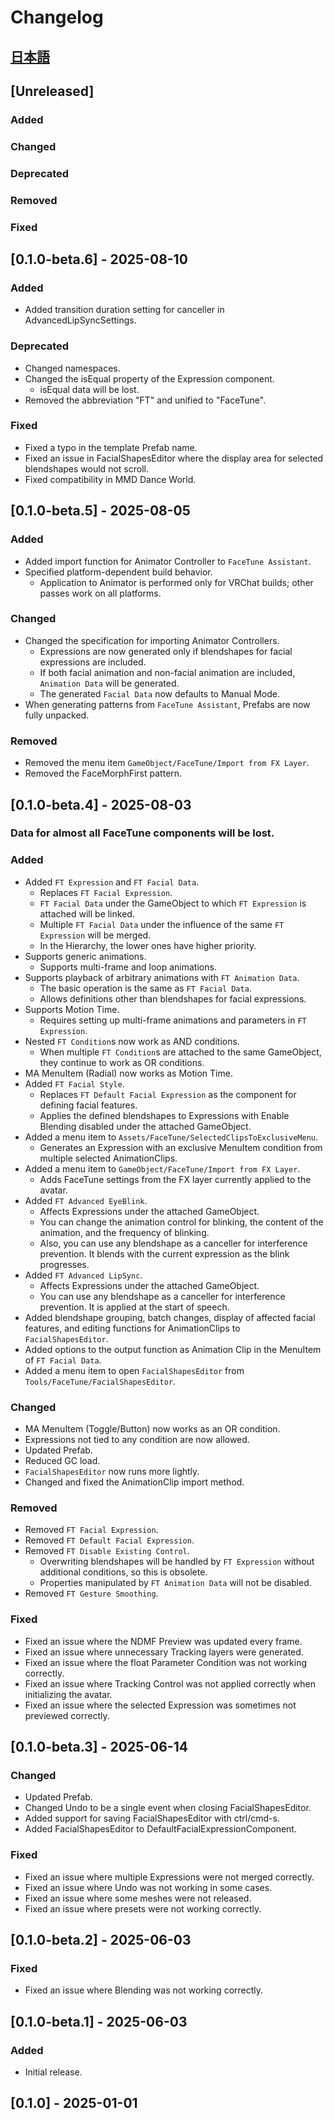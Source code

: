 # Changelog

## [日本語](./CHANGELOG-jp.md)

## [Unreleased]
### Added

### Changed

### Deprecated

### Removed

### Fixed

## [0.1.0-beta.6] - 2025-08-10
### Added
- Added transition duration setting for canceller in AdvancedLipSyncSettings.

### Deprecated
- Changed namespaces.
- Changed the isEqual property of the Expression component.
  - isEqual data will be lost.
- Removed the abbreviation "FT" and unified to "FaceTune".

### Fixed
- Fixed a typo in the template Prefab name.
- Fixed an issue in FacialShapesEditor where the display area for selected blendshapes would not scroll.
- Fixed compatibility in MMD Dance World.

## [0.1.0-beta.5] - 2025-08-05
### Added
- Added import function for Animator Controller to `FaceTune Assistant`.
- Specified platform-dependent build behavior.
  - Application to Animator is performed only for VRChat builds; other passes work on all platforms.

### Changed
- Changed the specification for importing Animator Controllers.
  - Expressions are now generated only if blendshapes for facial expressions are included.
  - If both facial animation and non-facial animation are included, `Animation Data` will be generated.
  - The generated `Facial Data` now defaults to Manual Mode.
- When generating patterns from `FaceTune Assistant`, Prefabs are now fully unpacked.

### Removed
- Removed the menu item `GameObject/FaceTune/Import from FX Layer`.
- Removed the FaceMorphFirst pattern.

## [0.1.0-beta.4] - 2025-08-03
### Data for almost all FaceTune components will be lost.

### Added
- Added `FT Expression` and `FT Facial Data`.
  - Replaces `FT Facial Expression`.
  - `FT Facial Data` under the GameObject to which `FT Expression` is attached will be linked.
  - Multiple `FT Facial Data` under the influence of the same `FT Expression` will be merged.
  - In the Hierarchy, the lower ones have higher priority.
- Supports generic animations.
  - Supports multi-frame and loop animations.
- Supports playback of arbitrary animations with `FT Animation Data`.
  - The basic operation is the same as `FT Facial Data`.
  - Allows definitions other than blendshapes for facial expressions.
- Supports Motion Time.
  - Requires setting up multi-frame animations and parameters in `FT Expression`.
- Nested `FT Condition`s now work as AND conditions.
  - When multiple `FT Condition`s are attached to the same GameObject, they continue to work as OR conditions.
- MA MenuItem (Radial) now works as Motion Time.
- Added `FT Facial Style`.
  - Replaces `FT Default Facial Expression` as the component for defining facial features.
  - Applies the defined blendshapes to Expressions with Enable Blending disabled under the attached GameObject.
- Added a menu item to `Assets/FaceTune/SelectedClipsToExclusiveMenu`.
  - Generates an Expression with an exclusive MenuItem condition from multiple selected AnimationClips.
- Added a menu item to `GameObject/FaceTune/Import from FX Layer`.
  - Adds FaceTune settings from the FX layer currently applied to the avatar.
- Added `FT Advanced EyeBlink`.
  - Affects Expressions under the attached GameObject.
  - You can change the animation control for blinking, the content of the animation, and the frequency of blinking.
  - Also, you can use any blendshape as a canceller for interference prevention. It blends with the current expression as the blink progresses.
- Added `FT Advanced LipSync`.
  - Affects Expressions under the attached GameObject.
  - You can use any blendshape as a canceller for interference prevention. It is applied at the start of speech.
- Added blendshape grouping, batch changes, display of affected facial features, and editing functions for AnimationClips to `FacialShapesEditor`.
- Added options to the output function as Animation Clip in the MenuItem of `FT Facial Data`.
- Added a menu item to open `FacialShapesEditor` from `Tools/FaceTune/FacialShapesEditor`.

### Changed
- MA MenuItem (Toggle/Button) now works as an OR condition.
- Expressions not tied to any condition are now allowed.
- Updated Prefab.
- Reduced GC load.
- `FacialShapesEditor` now runs more lightly.
- Changed and fixed the AnimationClip import method.

### Removed
- Removed `FT Facial Expression`.
- Removed `FT Default Facial Expression`.
- Removed `FT Disable Existing Control`.
  - Overwriting blendshapes will be handled by `FT Expression` without additional conditions, so this is obsolete.
  - Properties manipulated by `FT Animation Data` will not be disabled.
- Removed `FT Gesture Smoothing`.

### Fixed
- Fixed an issue where the NDMF Preview was updated every frame.
- Fixed an issue where unnecessary Tracking layers were generated.
- Fixed an issue where the float Parameter Condition was not working correctly.
- Fixed an issue where Tracking Control was not applied correctly when initializing the avatar.
- Fixed an issue where the selected Expression was sometimes not previewed correctly.

## [0.1.0-beta.3] - 2025-06-14
### Changed
- Updated Prefab.
- Changed Undo to be a single event when closing FacialShapesEditor.
- Added support for saving FacialShapesEditor with ctrl/cmd-s.
- Added FacialShapesEditor to DefaultFacialExpressionComponent.

### Fixed
- Fixed an issue where multiple Expressions were not merged correctly.
- Fixed an issue where Undo was not working in some cases.
- Fixed an issue where some meshes were not released.
- Fixed an issue where presets were not working correctly.

## [0.1.0-beta.2] - 2025-06-03
### Fixed
- Fixed an issue where Blending was not working correctly.

## [0.1.0-beta.1] - 2025-06-03
### Added
- Initial release.

## [0.1.0] - 2025-01-01
